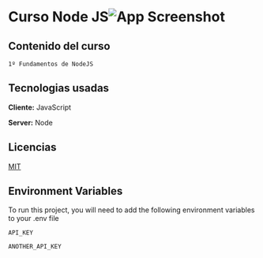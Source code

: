 # Curso Node JS![App Screenshot](https://proximahost.es/blog/wp-content/uploads/2022/12/Node.JS-1.jpg)

## Contenido del curso

    1º Fundamentos de NodeJS

## Tecnologias usadas

**Cliente:** JavaScript

**Server:** Node

## Licencias

[MIT](https://choosealicense.com/licenses/mit/)

## Environment Variables

To run this project, you will need to add the following environment variables to your .env file

`API_KEY`

`ANOTHER_API_KEY`
